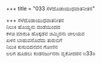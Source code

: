 +++
title = "033 ಸೆಳೆದೊಡಾಯುಧವಾತನೀತನ"

+++
ಸೆಳೆದೊಡಾಯುಧವಾತನೀತನ  
ನಿಲುಕಿ ಹೊಯ್ದನು ದಂಡೆಯಿಂದದ  
ಕಳಚಿ ಮಾರುತಿ ಹೊಕ್ಕಡವ ಚಿಮ್ಮಿದನು ಚೀಲಯವ   
ಖಳನ ಬಾಹುವನೊದೆದು ತುರುಬಿಗೆ  
ನಿಲುಕಿ ಕುಸುಬಿದನವನ ಗೋಣಿನ  
ಲಲಗ ಹೂಡಲು ಕಂಡನರ್ಜುನನಾ ವೃಕೋದರನ      ॥33॥